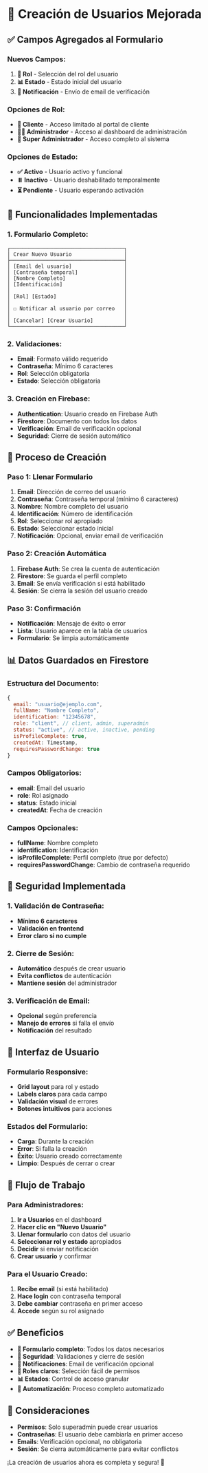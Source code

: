 # 👥 Creación de Usuarios Mejorada

## ✅ **Campos Agregados al Formulario**

### **Nuevos Campos:**
1. **🔐 Rol** - Selección del rol del usuario
2. **📊 Estado** - Estado inicial del usuario
3. **📧 Notificación** - Envío de email de verificación

### **Opciones de Rol:**
- **👤 Cliente** - Acceso limitado al portal de cliente
- **👨‍💼 Administrador** - Acceso al dashboard de administración
- **👑 Super Administrador** - Acceso completo al sistema

### **Opciones de Estado:**
- **✅ Activo** - Usuario activo y funcional
- **⏸️ Inactivo** - Usuario deshabilitado temporalmente
- **⏳ Pendiente** - Usuario esperando activación

## 🔧 **Funcionalidades Implementadas**

### **1. Formulario Completo:**
```
┌─────────────────────────────────────┐
│ Crear Nuevo Usuario                 │
├─────────────────────────────────────┤
│ [Email del usuario]                 │
│ [Contraseña temporal]               │
│ [Nombre Completo]                   │
│ [Identificación]                    │
│                                     │
│ [Rol] [Estado]                      │
│                                     │
│ ☐ Notificar al usuario por correo   │
│                                     │
│ [Cancelar] [Crear Usuario]          │
└─────────────────────────────────────┘
```

### **2. Validaciones:**
- **Email**: Formato válido requerido
- **Contraseña**: Mínimo 6 caracteres
- **Rol**: Selección obligatoria
- **Estado**: Selección obligatoria

### **3. Creación en Firebase:**
- **Authentication**: Usuario creado en Firebase Auth
- **Firestore**: Documento con todos los datos
- **Verificación**: Email de verificación opcional
- **Seguridad**: Cierre de sesión automático

## 🎯 **Proceso de Creación**

### **Paso 1: Llenar Formulario**
1. **Email**: Dirección de correo del usuario
2. **Contraseña**: Contraseña temporal (mínimo 6 caracteres)
3. **Nombre**: Nombre completo del usuario
4. **Identificación**: Número de identificación
5. **Rol**: Seleccionar rol apropiado
6. **Estado**: Seleccionar estado inicial
7. **Notificación**: Opcional, enviar email de verificación

### **Paso 2: Creación Automática**
1. **Firebase Auth**: Se crea la cuenta de autenticación
2. **Firestore**: Se guarda el perfil completo
3. **Email**: Se envía verificación si está habilitado
4. **Sesión**: Se cierra la sesión del usuario creado

### **Paso 3: Confirmación**
- **Notificación**: Mensaje de éxito o error
- **Lista**: Usuario aparece en la tabla de usuarios
- **Formulario**: Se limpia automáticamente

## 📊 **Datos Guardados en Firestore**

### **Estructura del Documento:**
```javascript
{
  email: "usuario@ejemplo.com",
  fullName: "Nombre Completo",
  identification: "12345678",
  role: "client", // client, admin, superadmin
  status: "active", // active, inactive, pending
  isProfileComplete: true,
  createdAt: Timestamp,
  requiresPasswordChange: true
}
```

### **Campos Obligatorios:**
- **email**: Email del usuario
- **role**: Rol asignado
- **status**: Estado inicial
- **createdAt**: Fecha de creación

### **Campos Opcionales:**
- **fullName**: Nombre completo
- **identification**: Identificación
- **isProfileComplete**: Perfil completo (true por defecto)
- **requiresPasswordChange**: Cambio de contraseña requerido

## 🔐 **Seguridad Implementada**

### **1. Validación de Contraseña:**
- **Mínimo 6 caracteres**
- **Validación en frontend**
- **Error claro si no cumple**

### **2. Cierre de Sesión:**
- **Automático** después de crear usuario
- **Evita conflictos** de autenticación
- **Mantiene sesión** del administrador

### **3. Verificación de Email:**
- **Opcional** según preferencia
- **Manejo de errores** si falla el envío
- **Notificación** del resultado

## 🎨 **Interfaz de Usuario**

### **Formulario Responsive:**
- **Grid layout** para rol y estado
- **Labels claros** para cada campo
- **Validación visual** de errores
- **Botones intuitivos** para acciones

### **Estados del Formulario:**
- **Carga**: Durante la creación
- **Error**: Si falla la creación
- **Éxito**: Usuario creado correctamente
- **Limpio**: Después de cerrar o crear

## 🔄 **Flujo de Trabajo**

### **Para Administradores:**
1. **Ir a Usuarios** en el dashboard
2. **Hacer clic en "Nuevo Usuario"**
3. **Llenar formulario** con datos del usuario
4. **Seleccionar rol y estado** apropiados
5. **Decidir** si enviar notificación
6. **Crear usuario** y confirmar

### **Para el Usuario Creado:**
1. **Recibe email** (si está habilitado)
2. **Hace login** con contraseña temporal
3. **Debe cambiar** contraseña en primer acceso
4. **Accede** según su rol asignado

## ✅ **Beneficios**

- **📝 Formulario completo**: Todos los datos necesarios
- **🔐 Seguridad**: Validaciones y cierre de sesión
- **📧 Notificaciones**: Email de verificación opcional
- **🎯 Roles claros**: Selección fácil de permisos
- **📊 Estados**: Control de acceso granular
- **🔄 Automatización**: Proceso completo automatizado

## 🚨 **Consideraciones**

- **Permisos**: Solo superadmin puede crear usuarios
- **Contraseñas**: El usuario debe cambiarla en primer acceso
- **Emails**: Verificación opcional, no obligatoria
- **Sesión**: Se cierra automáticamente para evitar conflictos

¡La creación de usuarios ahora es completa y segura! 🚀





